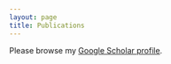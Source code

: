 ```yaml
---
layout: page
title: Publications
---
```


Please browse my <a href="https://scholar.google.com/citations?user=4fD1l28AAAAJ&hl=en" target="_blank">Google Scholar profile</a>.



